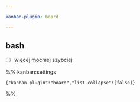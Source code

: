 ```yaml
---

kanban-plugin: board

---
```


## bash

- [ ] więcej mocniej szybciej




%% kanban:settings
```
{"kanban-plugin":"board","list-collapse":[false]}
```
%%